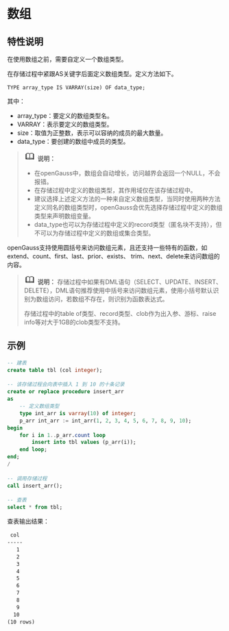 # 数组

## 特性说明<a name="zh-cn_topic_0283137521_zh-cn_topic_0237122214_zh-cn_topic_0059778979_s9b23a1cdca6042f3ae428afa25038607"></a>

在使用数组之前，需要自定义一个数组类型。

在存储过程中紧跟AS关键字后面定义数组类型。定义方法如下。

```
TYPE array_type IS VARRAY(size) OF data_type;
```

其中：

-   array\_type：要定义的数组类型名。
-   VARRAY：表示要定义的数组类型。
-   size：取值为正整数，表示可以容纳的成员的最大数量。
-   data\_type：要创建的数组中成员的类型。

>![](public_sys-resources/icon-note.png) **说明：** 
>-   在openGauss中，数组会自动增长，访问越界会返回一个NULL，不会报错。
>-   在存储过程中定义的数组类型，其作用域仅在该存储过程中。
>-   建议选择上述定义方法的一种来自定义数组类型，当同时使用两种方法定义同名的数组类型时，openGauss会优先选择存储过程中定义的数组类型来声明数组变量。
>-   data\_type也可以为存储过程中定义的record类型（匿名块不支持），但不可以为存储过程中定义的数组或集合类型。

openGauss支持使用圆括号来访问数组元素，且还支持一些特有的函数，如extend、count、first、last、prior、exists、 trim、next、delete来访问数组的内容。

>![](public_sys-resources/icon-note.png) **说明：** 
>存储过程中如果有DML语句（SELECT、UPDATE、INSERT、DELETE），DML语句推荐使用中括号来访问数组元素，使用小括号默认识别为数组访问，若数组不存在，则识别为函数表达式。
>
>存储过程中的table of类型、record类型、clob作为出入参、游标、raise info等对大于1GB的clob类型不支持。

## 示例

```sql
-- 建表
create table tbl (col integer);

-- 该存储过程会向表中插入 1 到 10 的十条记录
create or replace procedure insert_arr
as
    -- 定义数组类型
    type int_arr is varray(10) of integer;
    p_arr int_arr := int_arr(1, 2, 3, 4, 5, 6, 7, 8, 9, 10);
begin
    for i in 1..p_arr.count loop
        insert into tbl values (p_arr(i));
    end loop;
end;
/

-- 调用存储过程
call insert_arr();

-- 查表
select * from tbl;
```

查表输出结果：

```txt
 col
-----
   1
   2
   3
   4
   5
   6
   7
   8
   9
  10
(10 rows)
```
